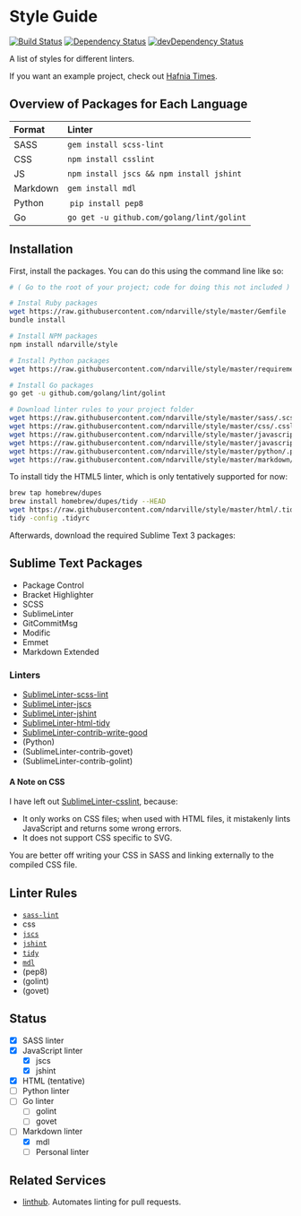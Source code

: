 Style Guide
===========
[![Build Status](https://travis-ci.org/ndarville/style.svg)](https://travis-ci.org/ndarville/style) [![Dependency Status](https://gemnasium.com/ndarville/style.svg)](https://gemnasium.com/ndarville/style) [![devDependency Status](https://david-dm.org/ndarville/style/dev-status.svg)](https://david-dm.org/ndarville/style#info=devDependencies)

A list of styles for different linters.

If you want an example project, check out [Hafnia Times][].

Overview of Packages for Each Language
--------------------------------------
 Format   | Linter
:---------|:-----------------------------------------
 SASS     | `gem install scss-lint`
 CSS      | `npm install csslint`
 JS       | `npm install jscs && npm install jshint`
 Markdown | `gem install mdl`
 Python   | `pip install pep8`
 Go       | `go get -u github.com/golang/lint/golint`

Installation
------------
First, install the packages. You can do this using the command line like so:

```sh
# ( Go to the root of your project; code for doing this not included )

# Instal Ruby packages
wget https://raw.githubusercontent.com/ndarville/style/master/Gemfile
bundle install

# Install NPM packages
npm install ndarville/style

# Install Python packages
wget https://raw.githubusercontent.com/ndarville/style/master/requirements.txt

# Install Go packages
go get -u github.com/golang/lint/golint

# Download linter rules to your project folder
wget https://raw.githubusercontent.com/ndarville/style/master/sass/.scss-lint.yml
wget https://raw.githubusercontent.com/ndarville/style/master/css/.csslintrc
wget https://raw.githubusercontent.com/ndarville/style/master/javascript/.jscsrc
wget https://raw.githubusercontent.com/ndarville/style/master/javascript/.jshintrc
wget https://raw.githubusercontent.com/ndarville/style/master/python/.pep8
wget https://raw.githubusercontent.com/ndarville/style/master/markdown/.mdlrc
```

To install tidy  the HTML5 linter, which is only tentatively supported for now:

```sh
brew tap homebrew/dupes
brew install homebrew/dupes/tidy --HEAD
wget https://raw.githubusercontent.com/ndarville/style/master/html/.tidyrc
tidy -config .tidyrc
```

Afterwards, download the required Sublime Text 3 packages:

Sublime Text Packages
---------------------
* Package Control
* Bracket Highlighter
* SCSS
* SublimeLinter
* GitCommitMsg
* Modific
* Emmet
* Markdown Extended

### Linters ###
* [SublimeLinter-scss-lint](https://github.com/attenzione/SublimeLinter-scss-lint)
* [SublimeLinter-jscs](https://github.com/SublimeLinter/SublimeLinter-jscs)
* [SublimeLinter-jshint](https://github.com/SublimeLinter/SublimeLinter-jshint)
* [SublimeLinter-html-tidy](https://github.com/SublimeLinter/SublimeLinter-html-tidy)
* [SublimeLinter-contrib-write-good](https://github.com/ckaznocha/SublimeLinter-contrib-write-good/)
* (Python)
* (SublimeLinter-contrib-govet)
* (SublimeLinter-contrib-golint)

#### A Note on CSS ####
I have left out [SublimeLinter-csslint](https://github.com/SublimeLinter/SublimeLinter-csslint), because:

* It only works on CSS files; when used with HTML files, it mistakenly lints JavaScript and returns some wrong errors.
* It does not support CSS specific to SVG.

You are better off writing your CSS in SASS and linking externally to the compiled CSS file.

Linter Rules
------------
* [`sass-lint`](https://github.com/causes/scss-lint/blob/master/lib/scss_lint/linter/README.md)
* css
* [`jscs`](http://jscs.info/rules)
* [`jshint`](http://jshint.com/docs/options)
* [`tidy`](http://www.html-tidy.org/quickref)
* [`mdl`](https://github.com/mivok/markdownlint/blob/master/docs/RULES.md)
* (pep8)
* (golint)
* (govet)

Status
------
- [x] SASS linter
- [x] JavaScript linter
    - [x] jscs
    - [x] jshint
- [x] HTML (tentative)
- [ ] Python linter
- [ ] Go linter
    - [ ] golint
    - [ ] govet
- [ ] Markdown linter
    - [x] mdl
    - [ ] Personal linter

Related Services
----------------
- [linthub](https://linthub.io). Automates linting for pull requests.


[Hafnia Times]: https://github.com/ndarville/style
